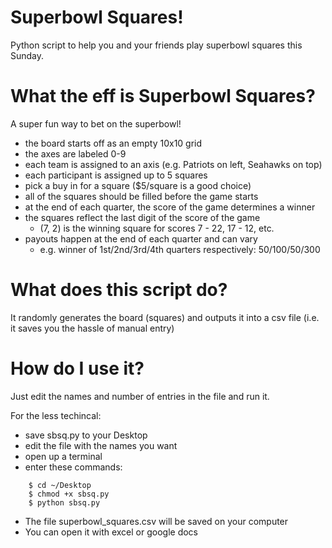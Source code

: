 Superbowl Squares!
=================
Python script to help you and your friends play superbowl squares this Sunday.

What the eff is Superbowl Squares?
================================
A super fun way to bet on the superbowl!

- the board starts off as an empty 10x10 grid
- the axes are labeled 0-9
- each team is assigned to an axis (e.g. Patriots on left, Seahawks on top)
- each participant is assigned up to 5 squares
- pick a buy in for a square ($5/square is a good choice)
- all of the squares should be filled before the game starts
- at the end of each quarter, the score of the game determines a winner
- the squares reflect the last digit of the score of the game
    - (7, 2) is the winning square for scores 7 - 22, 17 - 12, etc.
- payouts happen at the end of each quarter and can vary
    - e.g. winner of 1st/2nd/3rd/4th quarters respectively: $50/$100/$50/$300 


What does this script do?
========================
It randomly generates the board (squares) and outputs it into a csv file
(i.e. it saves you the hassle of manual entry)

How do I use it?
=================
Just edit the names and number of entries in the file and run it.

For the less techincal:

- save sbsq.py to your Desktop
- edit the file with the names you want
- open up a terminal
- enter these commands:

```
    $ cd ~/Desktop
    $ chmod +x sbsq.py
    $ python sbsq.py
```

- The file superbowl_squares.csv will be saved on your computer
- You can open it with excel or google docs

